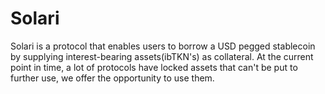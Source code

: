 # Solari

Solari is a protocol that enables users to borrow a USD pegged stablecoin by supplying interest-bearing assets(ibTKN's) as collateral. At the current point in time, a lot of protocols have locked assets that can't be put to further use, we offer the opportunity to use them.